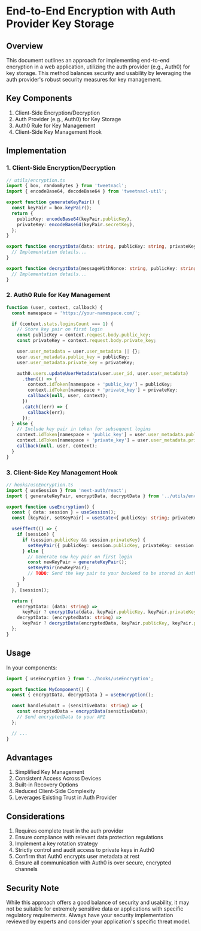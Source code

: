 # End-to-End Encryption with Auth Provider Key Storage

## Overview

This document outlines an approach for implementing end-to-end encryption in a web application, utilizing the auth provider (e.g., Auth0) for key storage. This method balances security and usability by leveraging the auth provider's robust security measures for key management.

## Key Components

1. Client-Side Encryption/Decryption
2. Auth Provider (e.g., Auth0) for Key Storage
3. Auth0 Rule for Key Management
4. Client-Side Key Management Hook

## Implementation

### 1. Client-Side Encryption/Decryption

```typescript
// utils/encryption.ts
import { box, randomBytes } from 'tweetnacl';
import { encodeBase64, decodeBase64 } from 'tweetnacl-util';

export function generateKeyPair() {
  const keyPair = box.keyPair();
  return {
    publicKey: encodeBase64(keyPair.publicKey),
    privateKey: encodeBase64(keyPair.secretKey),
  };
}

export function encryptData(data: string, publicKey: string, privateKey: string) {
  // Implementation details...
}

export function decryptData(messageWithNonce: string, publicKey: string, privateKey: string) {
  // Implementation details...
}
```

### 2. Auth0 Rule for Key Management

```javascript
function (user, context, callback) {
  const namespace = 'https://your-namespace.com/';

  if (context.stats.loginsCount === 1) {
    // Store key pair on first login
    const publicKey = context.request.body.public_key;
    const privateKey = context.request.body.private_key;

    user.user_metadata = user.user_metadata || {};
    user.user_metadata.public_key = publicKey;
    user.user_metadata.private_key = privateKey;

    auth0.users.updateUserMetadata(user.user_id, user.user_metadata)
      .then(() => {
        context.idToken[namespace + 'public_key'] = publicKey;
        context.idToken[namespace + 'private_key'] = privateKey;
        callback(null, user, context);
      })
      .catch((err) => {
        callback(err);
      });
  } else {
    // Include key pair in token for subsequent logins
    context.idToken[namespace + 'public_key'] = user.user_metadata.public_key;
    context.idToken[namespace + 'private_key'] = user.user_metadata.private_key;
    callback(null, user, context);
  }
}
```

### 3. Client-Side Key Management Hook

```typescript
// hooks/useEncryption.ts
import { useSession } from 'next-auth/react';
import { generateKeyPair, encryptData, decryptData } from '../utils/encryption';

export function useEncryption() {
  const { data: session } = useSession();
  const [keyPair, setKeyPair] = useState<{ publicKey: string; privateKey: string } | null>(null);

  useEffect(() => {
    if (session) {
      if (session.publicKey && session.privateKey) {
        setKeyPair({ publicKey: session.publicKey, privateKey: session.privateKey });
      } else {
        // Generate new key pair on first login
        const newKeyPair = generateKeyPair();
        setKeyPair(newKeyPair);
        // TODO: Send the key pair to your backend to be stored in Auth0
      }
    }
  }, [session]);

  return {
    encryptData: (data: string) => 
      keyPair ? encryptData(data, keyPair.publicKey, keyPair.privateKey) : null,
    decryptData: (encryptedData: string) => 
      keyPair ? decryptData(encryptedData, keyPair.publicKey, keyPair.privateKey) : null,
  };
}
```

## Usage

In your components:

```typescript
import { useEncryption } from '../hooks/useEncryption';

export function MyComponent() {
  const { encryptData, decryptData } = useEncryption();

  const handleSubmit = (sensitiveData: string) => {
    const encryptedData = encryptData(sensitiveData);
    // Send encryptedData to your API
  };

  // ...
}
```

## Advantages

1. Simplified Key Management
2. Consistent Access Across Devices
3. Built-in Recovery Options
4. Reduced Client-Side Complexity
5. Leverages Existing Trust in Auth Provider

## Considerations

1. Requires complete trust in the auth provider
2. Ensure compliance with relevant data protection regulations
3. Implement a key rotation strategy
4. Strictly control and audit access to private keys in Auth0
5. Confirm that Auth0 encrypts user metadata at rest
6. Ensure all communication with Auth0 is over secure, encrypted channels

## Security Note

While this approach offers a good balance of security and usability, it may not be suitable for extremely sensitive data or applications with specific regulatory requirements. Always have your security implementation reviewed by experts and consider your application's specific threat model.
